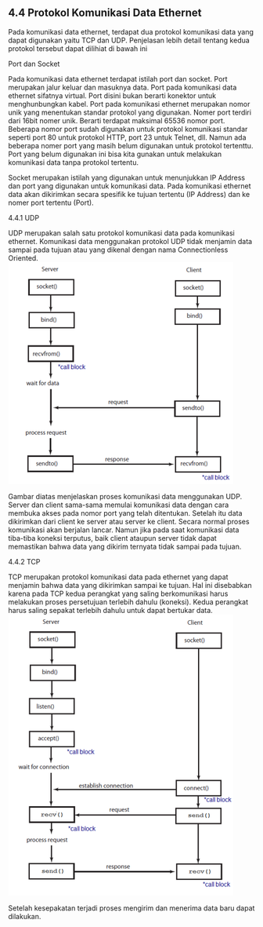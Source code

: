 ## 4.4 Protokol Komunikasi Data Ethernet

Pada komunikasi data ethernet, terdapat dua protokol komunikasi data yang dapat digunakan yaitu TCP dan UDP. Penjelasan lebih detail tentang kedua protokol tersebut dapat dilihiat di bawah ini

Port dan Socket

Pada komunikasi data ethernet terdapat istilah port dan socket. Port merupakan jalur keluar dan masuknya data. Port pada komunikasi data ethernet sifatnya virtual. Port disini bukan berarti konektor untuk menghunbungkan kabel. Port pada komunikasi ethernet merupakan nomor unik yang menentukan standar protokol yang digunakan. Nomer port terdiri dari 16bit nomer unik. Berarti terdapat maksimal 65536 nomor port. Beberapa nomor port sudah digunakan untuk protokol komunikasi standar seperti port 80 untuk protokol HTTP, port 23 untuk Telnet, dll. Namun ada beberapa nomer port yang masih belum digunakan untuk protokol tertenttu. Port yang belum digunakan ini bisa kita gunakan untuk melakukan komunikasi data tanpa protokol tertentu.

Socket merupakan istilah yang digunakan untuk menunjukkan IP Address dan port yang digunakan untuk komunikasi data. Pada komunikasi ethernet data akan dikirimkan secara spesifik ke tujuan tertentu \(IP Address\) dan ke nomer port tertentu \(Port\).

4.4.1 UDP

UDP merupakan salah satu protokol komunikasi data pada komunikasi ethernet. Komunikasi data menggunakan protokol UDP tidak menjamin data sampai pada tujuan atau yang dikenal dengan nama Connectionless Oriented.   
![](/assets/Picture1.png) 

Gambar diatas menjelaskan proses komunikasi data menggunakan UDP. Server dan client sama-sama memulai komunikasi data dengan cara membuka akses pada nomor port yang telah ditentukan. Setelah itu data dikirimkan dari client ke server atau server ke client. Secara normal proses komunikasi akan berjalan lancar. Namun jika pada saat komunikasi data tiba-tiba koneksi terputus, baik client ataupun server tidak dapat memastikan bahwa data yang dikirim ternyata tidak sampai pada tujuan.

4.4.2 TCP

TCP merupakan protokol komunikasi data pada ethernet yang dapat menjamin bahwa data yang dikirimkan sampai ke tujuan. Hal ini disebabkan karena pada TCP kedua perangkat yang saling berkomunikasi harus melakukan proses persetujuan terlebih dahulu \(koneksi\). Kedua perangkat harus saling sepakat terlebih dahulu untuk dapat bertukar data.   
![](/assets/Picture2.png)

Setelah kesepakatan terjadi proses mengirim dan menerima data baru dapat dilakukan. 

